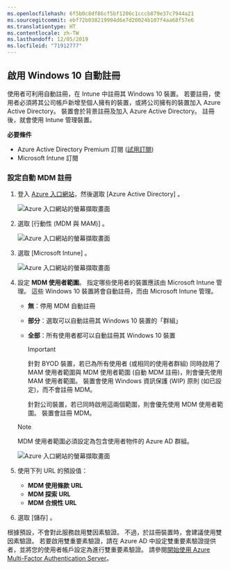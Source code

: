 ```yaml
---
ms.openlocfilehash: 6f5b0c8df86cf5bf1206c1cccb879e37c7944a21
ms.sourcegitcommit: ebf72b038219904d6e7d20024b107f4aa68f57e6
ms.translationtype: HT
ms.contentlocale: zh-TW
ms.lasthandoff: 12/05/2019
ms.locfileid: "71912777"
---
```

## <a name="enable-windows-10-automatic-enrollment"></a>啟用 Windows 10 自動註冊

使用者可利用自動註冊，在 Intune 中註冊其 Windows 10 裝置。 若要註冊，使用者必須將其公司帳戶新增至個人擁有的裝置，或將公司擁有的裝置加入 Azure Active Directory。 裝置會於背景註冊及加入 Azure Active Directory。 註冊後，就會使用 Intune 管理裝置。

**必要條件**

- Azure Active Directory Premium 訂閱 ([試用訂閱](http://go.microsoft.com/fwlink/?LinkID=816845))
- Microsoft Intune 訂閱

### <a name="configure-automatic-mdm-enrollment"></a>設定自動 MDM 註冊

1. 登入 [Azure 入口網站](https://portal.azure.com)，然後選取 [Azure Active Directory]  。

   ![Azure 入口網站的螢幕擷取畫面](../enrollment/media/windows-enroll/auto-enroll-azure-main.png)

2. 選取 [行動性 (MDM 與 MAM)]  。

   ![Azure 入口網站的螢幕擷取畫面](../enrollment/media/windows-enroll/auto-enroll-mdm.png)

3. 選取 [Microsoft Intune]  。

   ![Azure 入口網站的螢幕擷取畫面](../enrollment/media/windows-enroll/auto-enroll-intune.png)

4. 設定 **MDM 使用者範圍**。 指定哪些使用者的裝置應該由 Microsoft Intune 管理。 這些 Windows 10 裝置將會自動註冊，而由 Microsoft Intune 管理。

   - **無**：停用 MDM 自動註冊
   - **部分**：選取可以自動註冊其 Windows 10 裝置的「群組」 
   - **全部**：所有使用者都可以自動註冊其 Windows 10 裝置

      > [!IMPORTANT]
      > 針對 BYOD 裝置，若已為所有使用者 (或相同的使用者群組) 同時啟用了 MAM 使用者範圍與 MDM 使用者範圍 (自動 MDM 註冊)，則會優先使用 MAM 使用者範圍。 裝置會使用 Windows 資訊保護 (WIP) 原則 (如已設定)，而不會註冊 MDM。
      >
      > 針對公司裝置，若已同時啟用這兩個範圍，則會優先使用 MDM 使用者範圍。 裝置會註冊 MDM。

   > [!NOTE]
   > MDM 使用者範圍必須設定為包含使用者物件的 Azure AD 群組。

   ![Azure 入口網站的螢幕擷取畫面](../enrollment/media/windows-enroll/auto-enroll-scope.png)

5. 使用下列 URL 的預設值：
    - **MDM 使用條款 URL**
    - **MDM 探索 URL**
    - **MDM 合規性 URL**

6. 選取 [儲存]  。

根據預設，不會對此服務啟用雙因素驗證。 不過，於註冊裝置時，會建議使用雙因素驗證。 若要啟用雙重要素驗證，請在 Azure AD 中設定雙重要素驗證提供者，並將您的使用者帳戶設定為進行雙重要素驗證。 請參閱[開始使用 Azure Multi-Factor Authentication Server](https://docs.microsoft.com/azure/multi-factor-authentication/multi-factor-authentication-get-started-cloud)。
